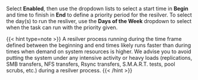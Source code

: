 &NewLine;

Select **Enabled**, then use the dropdown lists to select a start time in **Begin** and time to finish in **End** to define a priority period for the resilver.
To select the day(s) to run the resliver, use the **Days of the Week** dropdown to select when the task can run with the priority given.

{{< hint type=note >}} 
A resilver process running during the time frame defined between the beginning and end times likely runs faster than during times when demand on system resources is higher.
We advise you to avoid putting the system under any intensive activity or heavy loads (replications, SMB transfers, NFS transfers, Rsync transfers, S.M.A.R.T. tests, pool scrubs, etc.) during a resilver process.
{{< /hint >}}